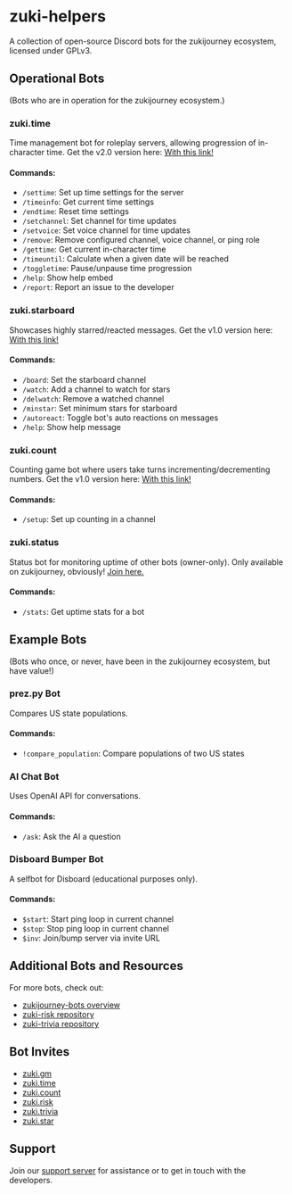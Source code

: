 # zuki-helpers

A collection of open-source Discord bots for the zukijourney ecosystem, licensed under GPLv3.

## Operational Bots

(Bots who are in operation for the zukijourney ecosystem.)

### zuki.time

Time management bot for roleplay servers, allowing progression of in-character time.
Get the v2.0 version here: [With this link!](https://discord.com/api/oauth2/authorize?client_id=1101035453710348339&permissions=19218435669072&scope=bot%20applications.commands)

#### Commands:

- `/settime`: Set up time settings for the server
- `/timeinfo`: Get current time settings
- `/endtime`: Reset time settings
- `/setchannel`: Set channel for time updates
- `/setvoice`: Set voice channel for time updates
- `/remove`: Remove configured channel, voice channel, or ping role
- `/gettime`: Get current in-character time
- `/timeuntil`: Calculate when a given date will be reached
- `/toggletime`: Pause/unpause time progression
- `/help`: Show help embed
- `/report`: Report an issue to the developer

### zuki.starboard

Showcases highly starred/reacted messages.
Get the v1.0 version here: [With this link!](https://discord.com/api/oauth2/authorize?client_id=1116909665738051754&permissions=10318726429921&scope=bot%20applications.commands)

#### Commands:

- `/board`: Set the starboard channel
- `/watch`: Add a channel to watch for stars
- `/delwatch`: Remove a watched channel
- `/minstar`: Set minimum stars for starboard
- `/autoreact`: Toggle bot's auto reactions on messages
- `/help`: Show help message

### zuki.count

Counting game bot where users take turns incrementing/decrementing numbers.
Get the v1.0 version here: [With this link!](https://discord.com/api/oauth2/authorize?client_id=1102325506294153348&permissions=1479750581360&scope=bot%20applications.commands)

#### Commands:

- `/setup`: Set up counting in a channel

### zuki.status

Status bot for monitoring uptime of other bots (owner-only).
Only available on zukijourney, obviously! [Join here.](https://discord.gg/zukijourney)

#### Commands:

- `/stats`: Get uptime stats for a bot

## Example Bots

(Bots who once, or never, have been in the zukijourney ecosystem, but have value!)

### prez.py Bot

Compares US state populations.

#### Commands:

- `!compare_population`: Compare populations of two US states

### AI Chat Bot

Uses OpenAI API for conversations.

#### Commands:

- `/ask`: Ask the AI a question

### Disboard Bumper Bot

A selfbot for Disboard (educational purposes only).

#### Commands:

- `$start`: Start ping loop in current channel
- `$stop`: Stop ping loop in current channel
- `$inv`: Join/bump server via invite URL

## Additional Bots and Resources

For more bots, check out:

- [zukijourney-bots overview](https://github.com/zukixa/zukijourney-bots)
- [zuki-risk repository](https://github.com/zukixa/zuki-risk)
- [zuki-trivia repository](https://github.com/zukixa/zuki-trivia)

## Bot Invites

- [zuki.gm](https://discord.com/api/oauth2/authorize?client_id=1055209868899913788&permissions=8&scope=bot%20applications.commands)
- [zuki.time](https://discord.com/api/oauth2/authorize?client_id=1101035453710348339&permissions=19218435669072&scope=bot%20applications.commands)
- [zuki.count](https://discord.com/api/oauth2/authorize?client_id=1102325506294153348&permissions=1479750581360&scope=bot%20applications.commands)
- [zuki.risk](https://discord.com/api/oauth2/authorize?client_id=1054742546343010376&permissions=19218569878737&scope=applications.commands%20bot)
- [zuki.trivia](https://discord.com/api/oauth2/authorize?client_id=1070246268443557968&permissions=1625846840385&scope=applications.commands%20bot)
- [zuki.star](https://discord.com/api/oauth2/authorize?client_id=1116909665738051754&permissions=10318726429921&scope=bot%20applications.commands)

## Support

Join our [support server](https://discord.gg/pjcGtjc9BY) for assistance or to get in touch with the developers.
